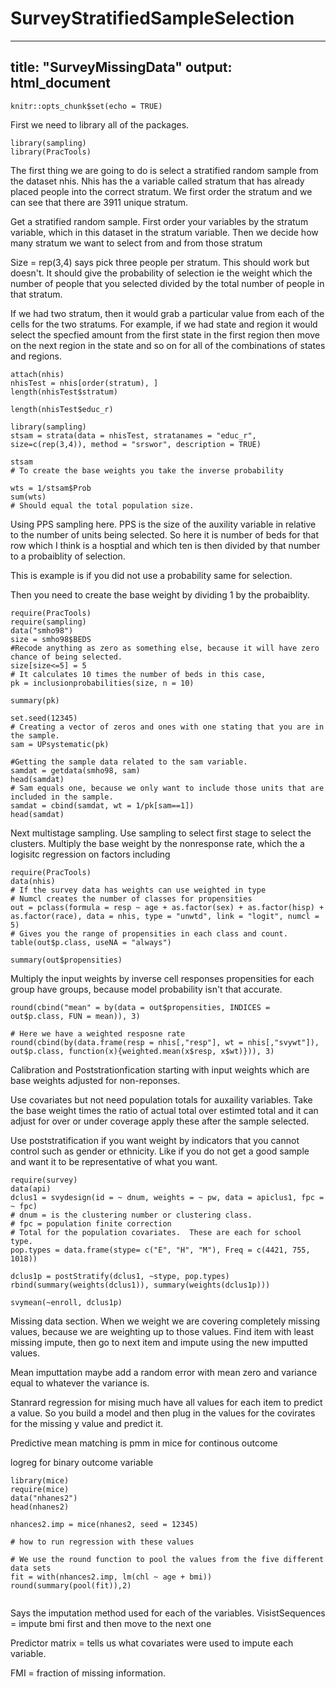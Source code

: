 # SurveyStratifiedSampleSelection
---
title: "SurveyMissingData"
output: html_document
---

```{r setup, include=FALSE}
knitr::opts_chunk$set(echo = TRUE)
```

First we need to library all of the packages.
```{r}
library(sampling)
library(PracTools)
```
The first thing we are going to do is select a stratified random sample from the dataset nhis.  Nhis has the a variable called stratum that has already placed people into the correct stratum.  We first order the stratum and we can see that there are 3911 unique stratum.   

Get a stratified random sample.  First order your variables by the stratum variable, which in this dataset in the stratum variable.  Then we decide how many stratum we want to select from and from those stratum  

Size  = rep(3,4) says pick three people per stratum.  This should work but doesn't.  It should give the probability of selection ie the weight which the number of people that you selected divided by the total number of people in that stratum.  

If we had two stratum, then it would grab a particular value from each of the cells for the two stratums.  For example, if we had state and region it would select the specfied amount from the first state in the first region then move on the next region in the state and so on for all of the combinations of states and regions.
```{r}
attach(nhis)
nhisTest = nhis[order(stratum), ]
length(nhisTest$stratum)

length(nhisTest$educ_r)

library(sampling)
stsam = strata(data = nhisTest, stratanames = "educ_r", size=c(rep(3,4)), method = "srswor", description = TRUE)

stsam
# To create the base weights you take the inverse probability

wts = 1/stsam$Prob
sum(wts)
# Should equal the total population size.
```
Using PPS sampling here.  PPS is the size of the auxility variable in relative to the number of units being selected.  So here it is number of beds for that row which I think is a hosptial and which ten is then divided by that number to a probaiblity of selection.

This is example is if you did not use a probability same for selection.

Then you need to create the base weight by dividing 1 by the probaiblity.


```{r}
require(PracTools)
require(sampling)
data("smho98")
size = smho98$BEDS
#Recode anything as zero as something else, because it will have zero chance of being selected.
size[size<=5] = 5
# It calculates 10 times the number of beds in this case, 
pk = inclusionprobabilities(size, n = 10)

summary(pk)

set.seed(12345)
# Creating a vector of zeros and ones with one stating that you are in the sample.
sam = UPsystematic(pk)

#Getting the sample data related to the sam variable.
samdat = getdata(smho98, sam)
head(samdat)
# Sam equals one, because we only want to include those units that are included in the sample.
samdat = cbind(samdat, wt = 1/pk[sam==1])
head(samdat)
```
Next multistage sampling.  Use sampling to select first stage to select the clusters.  Multiply the base weight by the nonresponse rate, which the a logisitc regression on factors including
```{r}
require(PracTools)
data(nhis)
# If the survey data has weights can use weighted in type
# Numcl creates the number of classes for propensities
out = pclass(formula = resp ~ age + as.factor(sex) + as.factor(hisp) + as.factor(race), data = nhis, type = "unwtd", link = "logit", numcl = 5)
# Gives you the range of propensities in each class and count.
table(out$p.class, useNA = "always")

summary(out$propensities)

```
Multiply the input weights by inverse cell responses propensities for each group have groups, because model probability isn't that accurate.
```{r}
round(cbind("mean" = by(data = out$propensities, INDICES = out$p.class, FUN = mean)), 3)

# Here we have a weighted resposne rate
round(cbind(by(data.frame(resp = nhis[,"resp"], wt = nhis[,"svywt"]), out$p.class, function(x){weighted.mean(x$resp, x$wt)})), 3)
```
Calibration and Poststrationfication starting with input weights which are base weights adjusted for non-reponses.

Use covariates but not need population totals for auxaility variables.  Take the base weight times the ratio of actual total over estimted total and it can adjust for over or under coverage apply these after the sample selected. 

Use poststratification if you want weight by indicators that you cannot control such as gender or ethnicity.  Like if you do not get a good sample and want it to be representative of what you want.
```{r}
require(survey)
data(api)
dclus1 = svydesign(id = ~ dnum, weights = ~ pw, data = apiclus1, fpc = ~ fpc)
# dnum = is the clustering number or clustering class.
# fpc = population finite correction
# Total for the population covariates.  These are each for school type.
pop.types = data.frame(stype= c("E", "H", "M"), Freq = c(4421, 755, 1018))

dclus1p = postStratify(dclus1, ~stype, pop.types)
rbind(summary(weights(dclus1)), summary(weights(dclus1p)))

svymean(~enroll, dclus1p)

```
Missing data section.  When we weight we are covering completely missing values, because we are weighting up to those values.  Find item with least missing impute, then go to next item and impute using the new imputted values. 

Mean imputtation maybe add a random error with mean zero and variance equal to whatever the variance is.

Stanrard regression for mising much have all values for each item to predict a value.  So you build a model and then plug in the values for the covirates for the missing y value and predict it.

Predictive mean matching is pmm in mice for continous outcome

logreg for binary outcome variable
```{r}
library(mice)
require(mice)
data("nhanes2")
head(nhanes2)

nhances2.imp = mice(nhanes2, seed = 12345)

# how to run regression with these values

# We use the round function to pool the values from the five different data sets
fit = with(nhances2.imp, lm(chl ~ age + bmi))
round(summary(pool(fit)),2)


```
Says the imputation method used for each of the variables.
VisistSequences = impute bmi first and then move to the next one

Predictor matrix = tells us what covariates were used to impute each variable.

FMI = fraction of missing information.
